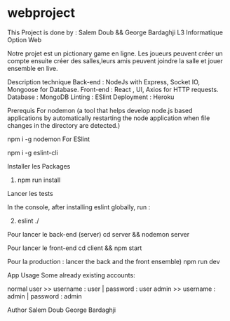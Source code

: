 # webproject
This Project is done by : Salem Doub && George Bardaghji L3 Informatique Option Web

Notre projet est un pictionary game en ligne. Les joueurs peuvent créer un compte ensuite créer des salles,leurs amis peuvent joindre la salle et jouer ensemble en live.

Description technique
Back-end : NodeJs  with Express, Socket IO, Mongoose for Database.
Front-end : React , UI, Axios for HTTP requests.
Database : MongoDB
Linting : ESlint
Deployment : Heroku

Prerequis
For nodemon (a tool that helps develop node.js based applications by automatically restarting the node application when file changes in the directory are detected.)

npm i -g nodemon
For ESlint

npm i -g eslint-cli

Installer les  Packages


1) npm run install

Lancer les tests 

In the console, after installing eslint globally, run :

 2) eslint ./
 
Pour lancer le back-end (server) 
cd server && nodemon server

Pour lancer le  front-end
cd client && npm start


Pour la  production : lancer the back and the front ensemble)
npm run dev

App Usage
Some already existing accounts:

normal user >> username : user | password : user
admin >> username : admin | password : admin

Author
Salem Doub
George Bardaghji
